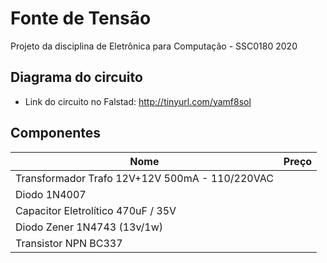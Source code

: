 # Fonte de Tensão
Projeto da disciplina de Eletrônica para Computação - SSC0180 2020

## Diagrama do circuito

- Link do circuito no Falstad: http://tinyurl.com/yamf8sol

## Componentes

| Nome | Preço |
|---|---|
| Transformador Trafo 12V+12V 500mA - 110/220VAC |       |
| Diodo 1N4007 |       |
| Capacitor Eletrolítico 470uF / 35V |       |
| Diodo Zener 1N4743 (13v/1w) |       |
| Transistor NPN BC337 |       |
